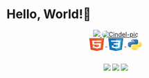 <h1>Hello, World!👋</h1>

<div align="center">
  <a href="https://github.com/cindelevelyn">
  <img height="180em" src="https://github-readme-stats.vercel.app/api?username=cindelevelyn&show_icons=true&theme=buefy&include_all_commits=true&count_private=true"/>
  <img alt="Cindel-pic" height="180" style="border-radius:60px;" src="https://user-images.githubusercontent.com/60244854/162488602-f6025b0b-0791-4e43-bb38-36b73d023c99.jpg">
</div>
  
<div align="center">
  <img align="center" alt="Cindel-HTML" height="30" width="40" src="https://raw.githubusercontent.com/devicons/devicon/master/icons/html5/html5-original.svg">
  <img align="center" alt="Cindel-CSS" height="30" width="40" src="https://raw.githubusercontent.com/devicons/devicon/master/icons/css3/css3-original.svg">
  <img align="center" alt="Cindel-Python" height="30" width="40" src="https://raw.githubusercontent.com/devicons/devicon/master/icons/python/python-original.svg">
</div>

  ##
  
<div align="center"> 
  <a href="https://www.instagram.com/cindel.exe/" target="_blank"><img width="22px" style="color:#E4405F" src="https://cdn.jsdelivr.net/npm/simple-icons@v3/icons/instagram.svg" target="_blank"></a>
  <a href = "mailto:cindelevelyn@gmail.com"><img width="22px" src="https://simpleicons.org/icons/gmail.svg" target="_blank"></a>
  <a href="https://www.linkedin.com/in/cindelsousa/" target="_blank"><img width="22px" src="https://simpleicons.org/icons/linkedin.svg" target="_blank"></a> 
  
  
</div>
